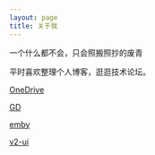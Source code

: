 ```yaml
---
layout: page
title: 关于我 
---
```


一个什么都不会，只会照搬照抄的废青
<p>
平时喜欢整理个人博客，逛逛技术论坛。
  
[OneDrive](https://oneair.herokuapp.com)

[GD](https://go.yushen.workers.dev/0:/)

[emby](http://r.ruizhi.ml:8096)

[v2-ui](http://m.chuiniu.ml:443)
<p>


<p>


